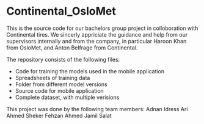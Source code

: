 # Continental_OsloMet

This is the source code for our bachelors group project in colloboration with Continental tires. We sincerly appriciate the guidance and help from our supervisors internally and from the company, in particular Haroon Khan from OsloMet, and Anton Belfrage from Continental.

The repository consists of the following files:
- Code for training the models used in the mobile application
- Spreadsheets of training data
- Folder from different model versions
- Source code for mobile application
- Complete dataset, with multiple verisions

This project was done by the following team members:
Adnan Idress
Ari Ahmed Sheker
Fehzan Ahmed
Jamil Salat
